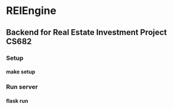 # REIEngine
## Backend for Real Estate Investment Project CS682


### Setup
#### make setup

### Run server
#### flask run
